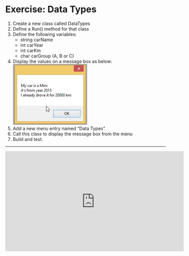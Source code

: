 ﻿# Exercise: Data Types
1. Create a new class called DataTypes  
2. Define a Run() method for that class  
3. Define the following variables:
    - string carName 
    - int carYear
    - int carKm
    - char carGroup (A, B or C)  
4. Display the values on a message box as below:  
![](messagebox.png)  
5. Add a new menu entry named “Data Types”.  
6. Call this class to display the message box from the menu  
7. Build and test.  

---   
<iframe width="560" height="315" src="https://www.youtube.com/embed/_asGbeIkEgg?list=PL1DEQjXG2xnKI3TL-gsy91eXbh3ytOt6h" frameborder="0" allowfullscreen></iframe>